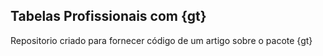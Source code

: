 
<!-- README.md is generated from README.Rmd. Please edit that file -->

## Tabelas Profissionais com {gt}

Repositorio criado para fornecer código de um artigo sobre o pacote {gt}
